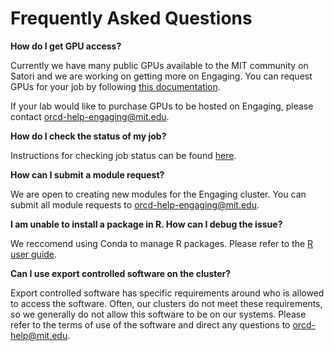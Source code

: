 # Frequently Asked Questions

**How do I get GPU access?**

Currently we have many public GPUs available to the MIT community on Satori and
we are working on getting more on Engaging. You can request GPUs for your job
by following [this documentation](running-jobs/requesting-resources.md#gpus).

If your lab would like to purchase GPUs to be hosted on Engaging, please contact
<orcd-help-engaging@mit.edu>.

**How do I check the status of my job?**

Instructions for checking job status can be found
[here](running-jobs/overview.md#checking-job-status).

**How can I submit a module request?**

We are open to creating new modules for the Engaging cluster. You can submit all
module requests to <orcd-help-engaging@mit.edu>.

**I am unable to install a package in R. How can I debug the issue?**

We reccomend using Conda to manage R packages. Please refer to the
[R user guide](software/R.md).

**Can I use export controlled software on the cluster?**

Export controlled software has specific requirements around who is allowed to
access the software. Often, our clusters do not meet these requirements, so
we generally do not allow this software to be on our systems. Please refer to
the terms of use of the software and direct any questions to
<orcd-help@mit.edu>.
